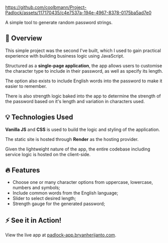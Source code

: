 https://github.com/coolbmann/Project-Padlock/assets/117170435/c4e7537a-194e-4967-8378-0175ba5ad7e0

A simple tool to generate random password strings.

## 📄 Overview 

This simple project was the second I've built, which I used to gain practical experience with building business logic using JavaScript.

Structured as a **single-page application**, the app allows users to customise the character type to include in their password, as well as specify its length.

The option also exists to include English words into the password to make it easier to remember.

There is also strength logic baked into the app to determine the strength of the password based on it's length and variation in characters used.

## 💡 Technologies Used 

**Vanilla JS** and **CSS** is used to build the logic and styling of the application.

The static site is hosted through **Render** as the hosting provider.

Given the lightweight nature of the app, the entire codebase including service logic is hosted on the client-side.

## 🔥 Features 
- Choose one or many character options from uppercase, lowercase, numbers and symbols;
- Include common words from the English language;
- Slider to select desired length;
- Strength gauge for the generated password;


## ⚡ See it in Action!
View the live app at [padlock-app.bryanherijanto.com](https://padlock-app.bryanherijanto.com/).
